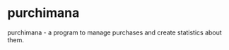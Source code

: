 purchimana
==========

purchimana - a program to manage purchases and create statistics about them. 